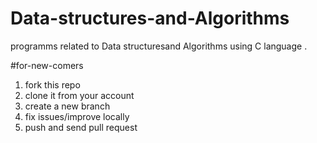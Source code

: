 # Data-structures-and-Algorithms
programms related to Data structuresand Algorithms using C language .

#for-new-comers
1. fork this repo
2. clone it from your account
3. create a new branch
4. fix issues/improve locally
5. push and send pull request